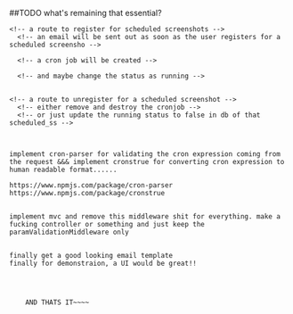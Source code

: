 ##TODO
  what's remaining that essential? 
    <!-- first of all look into how the scheduling or delayed jobs work in node -->
    <!-- then according to that modify the user input that you're taking from the user -->
    <!-- then store that data to db for later refrences -->
  
    <!-- a route to register for scheduled screenshots -->
      <!-- an email will be sent out as soon as the user registers for a scheduled screensho -->
      
      <!-- a cron job will be created -->

      <!-- and maybe change the status as running -->

    
    <!-- a route to unregister for a scheduled screenshot -->
      <!-- either remove and destroy the cronjob -->
      <!-- or just update the running status to false in db of that scheduled_ss -->
      


    implement cron-parser for validating the cron expression coming from the request &&& implement cronstrue for converting cron expression to human readable format......

    https://www.npmjs.com/package/cron-parser
    https://www.npmjs.com/package/cronstrue


    implement mvc and remove this middleware shit for everything. make a fucking controller or something and just keep the paramValidationMiddleware only


    finally get a good looking email template
    finally for demonstraion, a UI would be great!!
    
  


        AND THATS IT~~~~